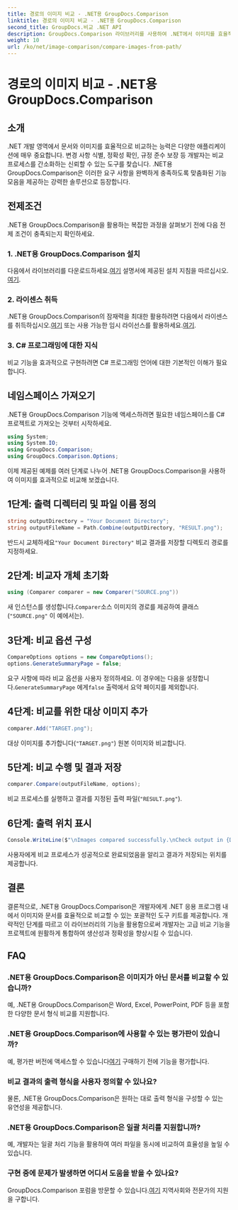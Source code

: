 ```yaml
---
title: 경로의 이미지 비교 - .NET용 GroupDocs.Comparison
linktitle: 경로의 이미지 비교 - .NET용 GroupDocs.Comparison
second_title: GroupDocs.비교 .NET API
description: GroupDocs.Comparison 라이브러리를 사용하여 .NET에서 이미지를 효율적으로 비교하는 방법을 알아보세요. 원활한 통합을 위해 단계별 가이드를 따르세요.
weight: 10
url: /ko/net/image-comparison/compare-images-from-path/
---
```


# 경로의 이미지 비교 - .NET용 GroupDocs.Comparison

## 소개
.NET 개발 영역에서 문서와 이미지를 효율적으로 비교하는 능력은 다양한 애플리케이션에 매우 중요합니다. 변경 사항 식별, 정확성 확인, 규정 준수 보장 등 개발자는 비교 프로세스를 간소화하는 신뢰할 수 있는 도구를 찾습니다. .NET용 GroupDocs.Comparison은 이러한 요구 사항을 완벽하게 충족하도록 맞춤화된 기능 모음을 제공하는 강력한 솔루션으로 등장합니다.
## 전제조건
.NET용 GroupDocs.Comparison을 활용하는 복잡한 과정을 살펴보기 전에 다음 전제 조건이 충족되는지 확인하세요.
### 1. .NET용 GroupDocs.Comparison 설치
 다음에서 라이브러리를 다운로드하세요.[여기](https://releases.groupdocs.com/comparison/net/) 설명서에 제공된 설치 지침을 따르십시오.[여기](https://tutorials.groupdocs.com/comparison/net/).
### 2. 라이센스 취득
 .NET용 GroupDocs.Comparison의 잠재력을 최대한 활용하려면 다음에서 라이센스를 취득하십시오.[여기](https://purchase.groupdocs.com/buy) 또는 사용 가능한 임시 라이선스를 활용하세요.[여기](https://purchase.groupdocs.com/temporary-license/).
### 3. C# 프로그래밍에 대한 지식
비교 기능을 효과적으로 구현하려면 C# 프로그래밍 언어에 대한 기본적인 이해가 필요합니다.

## 네임스페이스 가져오기
.NET용 GroupDocs.Comparison 기능에 액세스하려면 필요한 네임스페이스를 C# 프로젝트로 가져오는 것부터 시작하세요.
```csharp
using System;
using System.IO;
using GroupDocs.Comparison;
using GroupDocs.Comparison.Options;
```

이제 제공된 예제를 여러 단계로 나누어 .NET용 GroupDocs.Comparison을 사용하여 이미지를 효과적으로 비교해 보겠습니다.
## 1단계: 출력 디렉터리 및 파일 이름 정의
```csharp
string outputDirectory = "Your Document Directory";
string outputFileName = Path.Combine(outputDirectory, "RESULT.png");
```
 반드시 교체하세요`"Your Document Directory"` 비교 결과를 저장할 디렉토리 경로를 지정하세요.
## 2단계: 비교자 개체 초기화
```csharp
using (Comparer comparer = new Comparer("SOURCE.png"))
```
 새 인스턴스를 생성합니다.`Comparer`소스 이미지의 경로를 제공하여 클래스(`"SOURCE.png"` 이 예에서는).
## 3단계: 비교 옵션 구성
```csharp
CompareOptions options = new CompareOptions();
options.GenerateSummaryPage = false;
```
 요구 사항에 따라 비교 옵션을 사용자 정의하세요. 이 경우에는 다음을 설정합니다.`GenerateSummaryPage` 에게`false` 출력에서 요약 페이지를 제외합니다.
## 4단계: 비교를 위한 대상 이미지 추가
```csharp
comparer.Add("TARGET.png");
```
대상 이미지를 추가합니다(`"TARGET.png"`) 원본 이미지와 비교합니다.
## 5단계: 비교 수행 및 결과 저장
```csharp
comparer.Compare(outputFileName, options);
```
비교 프로세스를 실행하고 결과를 지정된 출력 파일(`"RESULT.png"`).
## 6단계: 출력 위치 표시
```csharp
Console.WriteLine($"\nImages compared successfully.\nCheck output in {Directory.GetCurrentDirectory()}.");
```
사용자에게 비교 프로세스가 성공적으로 완료되었음을 알리고 결과가 저장되는 위치를 제공합니다.

## 결론
결론적으로, .NET용 GroupDocs.Comparison은 개발자에게 .NET 응용 프로그램 내에서 이미지와 문서를 효율적으로 비교할 수 있는 포괄적인 도구 키트를 제공합니다. 개략적인 단계를 따르고 이 라이브러리의 기능을 활용함으로써 개발자는 고급 비교 기능을 프로젝트에 원활하게 통합하여 생산성과 정확성을 향상시킬 수 있습니다.
## FAQ
### .NET용 GroupDocs.Comparison은 이미지가 아닌 문서를 비교할 수 있습니까?
예, .NET용 GroupDocs.Comparison은 Word, Excel, PowerPoint, PDF 등을 포함한 다양한 문서 형식 비교를 지원합니다.
### .NET용 GroupDocs.Comparison에 사용할 수 있는 평가판이 있습니까?
 예, 평가판 버전에 액세스할 수 있습니다[여기](https://releases.groupdocs.com/) 구매하기 전에 기능을 평가합니다.
### 비교 결과의 출력 형식을 사용자 정의할 수 있나요?
물론, .NET용 GroupDocs.Comparison은 원하는 대로 출력 형식을 구성할 수 있는 유연성을 제공합니다.
### .NET용 GroupDocs.Comparison은 일괄 처리를 지원합니까?
예, 개발자는 일괄 처리 기능을 활용하여 여러 파일을 동시에 비교하여 효율성을 높일 수 있습니다.
### 구현 중에 문제가 발생하면 어디서 도움을 받을 수 있나요?
 GroupDocs.Comparison 포럼을 방문할 수 있습니다.[여기](https://forum.groupdocs.com/c/comparison/12) 지역사회와 전문가의 지원을 구합니다.